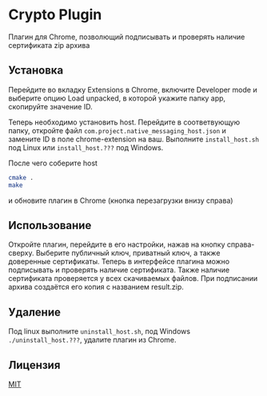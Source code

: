 # Crypto Plugin

Плагин для Chrome, позволющий подписывать и проверять наличие сертификата zip архива

## Установка

Перейдите во вкладку Extensions в Chrome, включите Developer mode и выберите опцию Load unpacked, в которой укажите папку app, скопируйте значение ID.

Теперь необходимо установить host. Перейдите в соответвующую папку, откройте файл ```com.project.native_messaging_host.json``` и замените ID в поле chrome-extension на ваш.
Выполните ```install_host.sh``` под Linux или ```install_host.???``` под Windows.

После чего соберите host
```bash
cmake .
make
```
и обновите плагин в Chrome (кнопка перезагрузки внизу справа)
## Использование
Откройте плагин, перейдите в его настройки, нажав на кнопку справа-сверху. Выберите публичный ключ, приватный ключ, а также доверенные сертификаты. Теперь в интерфейсе плагина можно подписывать и проверять наличие сертификата. Также наличие сертификата проверяется у всех скачиваемых файлов. При подписании архива создаётся его копия с названием result.zip.

## Удаление
Под linux выполните ```uninstall_host.sh```, под Windows ```./uninstall_host.???```, удалите плагин из Chrome.

## Лицензия
[MIT](https://choosealicense.com/licenses/mit/)
